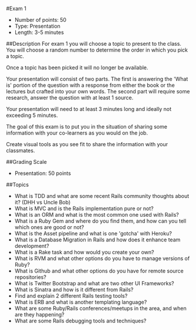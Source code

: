 #Exam 1
* Number of points: 50
* Type: Presentation
* Length: 3-5 minutes

##Description
For exam 1 you will choose a topic to present to the class.  You will choose a 
random number to determine the order in which you pick a topic.

Once a topic has been picked it will no longer be available.  

Your presentation will consist of two parts.  The first is answering the 
'What is' portion of the question with a response from either the book or the 
lectures but crafted into your own words.  The second part will require some 
research, answer the question with at least 1 source.

Your presentation will need to at least 3 minutes long and ideally not 
exceeding 5 minutes.

The goal of this exam is to put you in the situation of sharing some information 
with your co-learners as you would on the job.

Create visual tools as you see fit to share the information with your classmates.

##Grading Scale
* Presentation: 50 points

##Topics

* What is TDD and what are some recent Rails community thoughts about it? (DHH vs Uncle Bob)
* What is MVC and is the Rails implementation pure or not?
* What is an ORM and what is the most common one used with Rails?
* What is a Ruby Gem and where do you find them, and how can you tell which ones are good or not?
* What is the Asset pipeline and what is one 'gotcha' with Heroku? 
* What is a Database Migration in Rails and how does it enhance team development?
* What is a Rake task and how would you create your own?
* What is RVM and what other options do you have to manage versions of Ruby?
* What is Github and what other options do you have for remote source repositories?
* What is Twitter Bootstrap and what are two other UI Frameworks?
* What is Sinatra and how is it different from Rails?
* Find and explain 2 different Rails testing tools?
* What is ERB and what is another templating language?
* What are some Ruby/Rails conferences/meetups in the area, and when are they happening?
* What are some Rails debugging tools and techniques?
